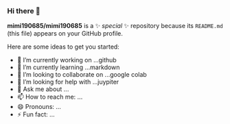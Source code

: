 ### Hi there 👋


**mimi190685/mimi190685** is a ✨ _special_ ✨ repository because its `README.md` (this file) appears on your GitHub profile.

Here are some ideas to get you started:

- 🔭 I’m currently working on ...github
- 🌱 I’m currently learning ...markdown
- 👯 I’m looking to collaborate on ...google colab
- 🤔 I’m looking for help with ...juypiter
- 💬 Ask me about ...
- 📫 How to reach me: ...
- 😄 Pronouns: ...
- ⚡ Fun fact: ...


